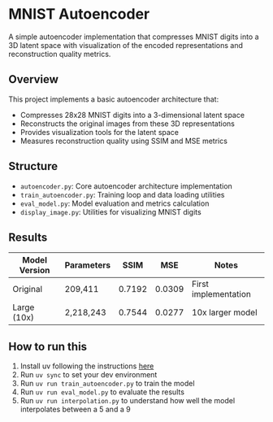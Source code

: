 # MNIST Autoencoder

A simple autoencoder implementation that compresses MNIST digits into a 3D latent space with visualization of the encoded representations and reconstruction quality metrics.

## Overview

This project implements a basic autoencoder architecture that:
- Compresses 28x28 MNIST digits into a 3-dimensional latent space
- Reconstructs the original images from these 3D representations
- Provides visualization tools for the latent space
- Measures reconstruction quality using SSIM and MSE metrics

## Structure

- `autoencoder.py`: Core autoencoder architecture implementation
- `train_autoencoder.py`: Training loop and data loading utilities
- `eval_model.py`: Model evaluation and metrics calculation
- `display_image.py`: Utilities for visualizing MNIST digits

## Results

| Model Version    | Parameters | SSIM   | MSE    | Notes                  |
|-----------------|------------|--------|---------|------------------------|
| Original        | 209,411    | 0.7192 | 0.0309 | First implementation  |
| Large (10x)     | 2,218,243  | 0.7544 | 0.0277 | 10x larger model      |


## How to run this
1. Install uv following the instructions [here](https://docs.astral.sh/uv/getting-started/installation/)
2. Run `uv sync` to set your dev environment
3. Run `uv run train_autoencoder.py` to train the model
4. Run `uv run eval_model.py` to evaluate the results
5. Run `uv run interpolation.py` to understand how well the model interpolates between a 5 and a 9
